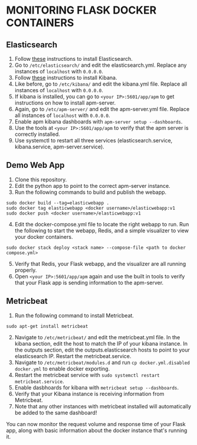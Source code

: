# MONITORING FLASK DOCKER CONTAINERS
## Elasticsearch
1. Follow [these](https://www.elastic.co/guide/en/elasticsearch/reference/current/deb.html) instructions to install Elasticsearch.
2. Go to `/etc/elasticsearch/` and edit the elasticsearch.yml. Replace any instances of `localhost` with `0.0.0.0`.
3. Follow [these](https://www.elastic.co/guide/en/kibana/current/deb.html) instructions to install Kibana.
4. Like before, go to `/etc/kibana/` and edit the kibana.yml file. Replace all instances of `localhost` with `0.0.0.0`. 
5. If kibana is installed, you can go to `<your IP>:5601/app/apm` to get instructions on how to install apm-server. 
6. Again, go to `/etc/apm-server/` and edit the apm-server.yml file. Replace all instances of `localhost` with `0.0.0.0`.
7. Enable apm kibana dashboards with `apm-server setup --dashboards`.
8. Use the tools at `<your IP>:5601/app/apm` to verify that the apm server is correctly installed. 
9. Use systemctl to restart all three services (elasticsearch.service, kibana.service, apm-server.service).

## Demo Web App
1. Clone this repository. 
2. Edit the python app to point to the correct apm-server instance.
3. Run the following commands to build and publish the webapp.

```
sudo docker build --tag=elasticwebapp .
sudo docker tag elasticwebapp <docker username>/elasticwebapp:v1
sudo docker push <docker username>/elasticwebapp:v1
```

4. Edit the docker-compose.yml file to locate the right webapp to run. Run the following to start the webapp, Redis, and a simple
visualizer to view your docker containers.

```
sudo docker stack deploy <stack name> --compose-file <path to docker compose.yml>
```

5. Verify that Redis, your Flask webapp, and the visualizer are all running properly.
6. Open `<your IP>:5601/app/apm` again and use the built in tools to verify that your Flask app is sending information to the apm-server.

## Metricbeat
1. Run the following command to install Metricbeat.

```
sudo apt-get install metricbeat
```

2. Navigate to `/etc/metricbeat/` and edit the metricbeat.yml file. In the kibana section, edit the host to match the IP of your kibana instance. In the outputs section, edit the outputs.elasticsearch hosts to point to your elasticsearch IP. Restart the metricbeat.service.
3. Navigate to `/etc/metricbeat/modules.d` and run `cp docker.yml.disabled docker.yml` to enable docker exporting. 
4. Restart the metricbeat service with `sudo systemctl restart metricbeat.service`.
5. Enable dasbhoards for kibana with `metricbeat setup --dashboards`.
6. Verify that your Kibana instance is receiving information from Metricbeat.
7. Note that any other instances with metricbeat installed will automatically be added to the same dashboard!

You can now monitor the request volume and response time of your Flask app, along with basic information about the docker instance that's running it. 


